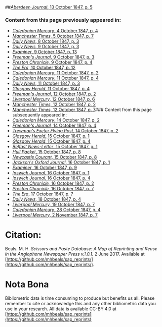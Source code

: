 ##[*Aberdeen Journal*, 13 October 1847, p. 5](https://mhbeals.github.io/sap_html/Aberdeen-Journal/Aberdeen-Journal-13-October-1847-p-5)

### Content from this page previously appeared in:
+ [*Caledonian Mercury*, 4 October 1847, p. 4](https://mhbeals.github.io/sap_html/Caledonian-Mercury/Caledonian-Mercury-4-October-1847-p-4)
+ [*Manchester Times*, 5 October 1847, p. 7](https://mhbeals.github.io/sap_html/Manchester-Times/Manchester-Times-5-October-1847-p-7)
+ [*Daily News*, 8 October 1847, p. 3](https://mhbeals.github.io/sap_html/Daily-News/Daily-News-8-October-1847-p-3)
+ [*Daily News*, 9 October 1847, p. 3](https://mhbeals.github.io/sap_html/Daily-News/Daily-News-9-October-1847-p-3)
+ [*Examiner*, 9 October 1847, p. 13](https://mhbeals.github.io/sap_html/Examiner/Examiner-9-October-1847-p-13)
+ [*Freeman's Journal*, 9 October 1847, p. 3](https://mhbeals.github.io/sap_html/Freeman's-Journal/Freeman's-Journal-9-October-1847-p-3)
+ [*Preston Chronicle*, 9 October 1847, p. 4](https://mhbeals.github.io/sap_html/Preston-Chronicle/Preston-Chronicle-9-October-1847-p-4)
+ [*The Era*, 10 October 1847, p. 12](https://mhbeals.github.io/sap_html/The-Era/The-Era-10-October-1847-p-12)
+ [*Caledonian Mercury*, 11 October 1847, p. 2](https://mhbeals.github.io/sap_html/Caledonian-Mercury/Caledonian-Mercury-11-October-1847-p-2)
+ [*Caledonian Mercury*, 11 October 1847, p. 4](https://mhbeals.github.io/sap_html/Caledonian-Mercury/Caledonian-Mercury-11-October-1847-p-4)
+ [*Daily News*, 11 October 1847, p. 3](https://mhbeals.github.io/sap_html/Daily-News/Daily-News-11-October-1847-p-3)
+ [*Glasgow Herald*, 11 October 1847, p. 4](https://mhbeals.github.io/sap_html/Glasgow-Herald/Glasgow-Herald-11-October-1847-p-4)
+ [*Freeman's Journal*, 12 October 1847, p. 2](https://mhbeals.github.io/sap_html/Freeman's-Journal/Freeman's-Journal-12-October-1847-p-2)
+ [*Liverpool Mercury*, 12 October 1847, p. 6](https://mhbeals.github.io/sap_html/Liverpool-Mercury/Liverpool-Mercury-12-October-1847-p-6)
+ [*Manchester Times*, 12 October 1847, p. 2](https://mhbeals.github.io/sap_html/Manchester-Times/Manchester-Times-12-October-1847-p-2)
+ [*Manchester Times*, 12 October 1847, p. 7](https://mhbeals.github.io/sap_html/Manchester-Times/Manchester-Times-12-October-1847-p-7)### Content from this page subsequently appeared in:
+ [*Caledonian Mercury*, 14 October 1847, p. 2](https://mhbeals.github.io/sap_html/Caledonian-Mercury/Caledonian-Mercury-14-October-1847-p-2)
+ [*Freeman's Journal*, 14 October 1847, p. 4](https://mhbeals.github.io/sap_html/Freeman's-Journal/Freeman's-Journal-14-October-1847-p-4)
+ [*Trewman's Exeter Flying Post*, 14 October 1847, p. 2](https://mhbeals.github.io/sap_html/Trewman's-Exeter-Flying-Post/Trewman's-Exeter-Flying-Post-14-October-1847-p-2)
+ [*Glasgow Herald*, 15 October 1847, p. 1](https://mhbeals.github.io/sap_html/Glasgow-Herald/Glasgow-Herald-15-October-1847-p-1)
+ [*Glasgow Herald*, 15 October 1847, p. 4](https://mhbeals.github.io/sap_html/Glasgow-Herald/Glasgow-Herald-15-October-1847-p-4)
+ [*Belfast News-Letter*, 15 October 1847, p. 1](https://mhbeals.github.io/sap_html/Belfast-News-Letter/Belfast-News-Letter-15-October-1847-p-1)
+ [*Hull Packet*, 15 October 1847, p. 8](https://mhbeals.github.io/sap_html/Hull-Packet/Hull-Packet-15-October-1847-p-8)
+ [*Newcastle Courant*, 15 October 1847, p. 8](https://mhbeals.github.io/sap_html/Newcastle-Courant/Newcastle-Courant-15-October-1847-p-8)
+ [*Jackson's Oxford Journal*, 16 October 1847, p. 1](https://mhbeals.github.io/sap_html/Jackson's-Oxford-Journal/Jackson's-Oxford-Journal-16-October-1847-p-1)
+ [*Examiner*, 16 October 1847, p. 9](https://mhbeals.github.io/sap_html/Examiner/Examiner-16-October-1847-p-9)
+ [*Ipswich Journal*, 16 October 1847, p. 1](https://mhbeals.github.io/sap_html/Ipswich-Journal/Ipswich-Journal-16-October-1847-p-1)
+ [*Ipswich Journal*, 16 October 1847, p. 4](https://mhbeals.github.io/sap_html/Ipswich-Journal/Ipswich-Journal-16-October-1847-p-4)
+ [*Preston Chronicle*, 16 October 1847, p. 2](https://mhbeals.github.io/sap_html/Preston-Chronicle/Preston-Chronicle-16-October-1847-p-2)
+ [*Preston Chronicle*, 16 October 1847, p. 7](https://mhbeals.github.io/sap_html/Preston-Chronicle/Preston-Chronicle-16-October-1847-p-7)
+ [*The Era*, 17 October 1847, p. 7](https://mhbeals.github.io/sap_html/The-Era/The-Era-17-October-1847-p-7)
+ [*Daily News*, 18 October 1847, p. 4](https://mhbeals.github.io/sap_html/Daily-News/Daily-News-18-October-1847-p-4)
+ [*Liverpool Mercury*, 19 October 1847, p. 7](https://mhbeals.github.io/sap_html/Liverpool-Mercury/Liverpool-Mercury-19-October-1847-p-7)
+ [*Caledonian Mercury*, 28 October 1847, p. 4](https://mhbeals.github.io/sap_html/Caledonian-Mercury/Caledonian-Mercury-28-October-1847-p-4)
+ [*Liverpool Mercury*, 2 November 1847, p. 7](https://mhbeals.github.io/sap_html/Liverpool-Mercury/Liverpool-Mercury-2-November-1847-p-7)
                    
# Citation: 

Beals. M. H. *Scissors and Paste Database: A Map of Reprinting and Reuse in the Anglophone Newspaper Press v.1.0.1.* 2 June 2017. Available at [https://github.com/mhbeals/sap_reprints/](https://github.com/mhbeals/sap_reprints/). 
                    
# Nota Bona

Bibliometric data is time consuming to produce but benefits us all. Please remember to cite or acknowledge this and any other bibliometric data you use in your research. All data is available CC-BY 4.0 at [https://github.com/mhbeals/sap_reprints](https://github.com/mhbeals/sap_reprints)